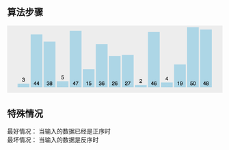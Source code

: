 <!--
 * @Author: luyou
 * @Date: 2022-01-17 21:44:16
 * @LastEditTime: 2022-01-17 21:46:47
 * @LastEditors: luyou
 * @Description: 
 * @FilePath: \数据结构与算法刷图\算法\01_排序算法\01_冒泡\readme.md
-->
## 算法步骤

![冒泡排序](../img/bubbleSort.gif)


## 特殊情况

最好情况： 当输入的数据已经是正序时     
最坏情况： 当输入的数据是反序时

